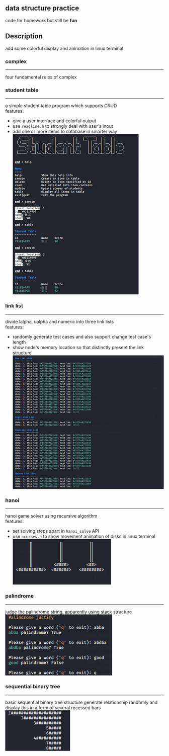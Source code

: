 ## data structure practice   
code for homework but still be **fun**   

## Description

add some colorful display and animation in linux terminal

### complex
---

four fundamental rules of complex

### student table
---

a simple student table program which supports CRUD    
features:    
* give a user interface and colorful output
* use `readline.h` to strongly deal with user's input    
* add one or more items to database in smarter way    
![student table](https://github.com/3akur6/data-structure-practice/blob/master/assets/student_table.png)

### link list
---

divide lalpha, ualpha and numeric into three link lists   
features:    
* randomly generate test cases and also support change test case's length
* show node's memory location so that distinctly present the link structure    
![link list](https://github.com/3akur6/data-structure-practice/blob/master/assets/link_list.png)

### hanoi
---

hanoi game solver using recursive algorithm    
features:    
* set solving steps apart in `hanoi_solve` API 
* use `ncurses.h` to show movement animation of disks in linux terminal    
![hanoi](https://github.com/3akur6/data-structure-practice/blob/master/assets/hanoi.png)

### palindrome
---

judge the palindrome string, apparently using stack structure    
![palindrome](https://github.com/3akur6/data-structure-practice/blob/master/assets/palindrome.png)

### sequential binary tree
---

basic sequential binary tree structure
generate relationship randomly and display this in a form of several recessed bars   
![sequential binary tree](https://github.com/3akur6/data-structure-practice/blob/master/assets/seq_bin_tree.png)
